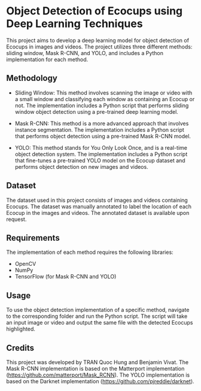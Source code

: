 # Object Detection of Ecocups using Deep Learning Techniques

This project aims to develop a deep learning model for object detection of Ecocups in images and videos. The project utilizes three different methods: sliding window, Mask R-CNN, and YOLO, and includes a Python implementation for each method.

## Methodology

- Sliding Window: This method involves scanning the image or video with a small window and classifying each window as containing an Ecocup or not. The implementation includes a Python script that performs sliding window object detection using a pre-trained deep learning model.

- Mask R-CNN: This method is a more advanced approach that involves instance segmentation. The implementation includes a Python script that performs object detection using a pre-trained Mask R-CNN model.

- YOLO: This method stands for You Only Look Once, and is a real-time object detection system. The implementation includes a Python script that fine-tunes a pre-trained YOLO model on the Ecocup dataset and performs object detection on new images and videos.

## Dataset

The dataset used in this project consists of images and videos containing Ecocups. The dataset was manually annotated to label the location of each Ecocup in the images and videos. The annotated dataset is available upon request.

## Requirements

The implementation of each method requires the following libraries:

- OpenCV
- NumPy
- TensorFlow (for Mask R-CNN and YOLO)

## Usage

To use the object detection implementation of a specific method, navigate to the corresponding folder and run the Python script. The script will take an input image or video and output the same file with the detected Ecocups highlighted.

## Credits

This project was developed by TRAN Quoc Hung and Benjamin Vivat. The Mask R-CNN implementation is based on the Matterport implementation (https://github.com/matterport/Mask_RCNN). The YOLO implementation is based on the Darknet implementation (https://github.com/pjreddie/darknet).
